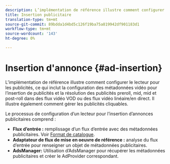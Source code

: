 ```yaml
---
description: L’implémentation de référence illustre comment configurer le lecteur pour les publicités, ce qui inclut la configuration des métadonnées vidéo pour l’insertion de publicités et la résolution des publicités preroll, mid, mid et post-roll dans des flux vidéo VOD ou des flux vidéo linéaire/en direct. Il illustre également comment gérer les publicités cliquables.
title: Insertion publicitaire
translation-type: tm+mt
source-git-commit: 89bdda1d4bd5c126f19ba75a819942df901183d1
workflow-type: tm+mt
source-wordcount: '143'
ht-degree: 0%

---
```



# Insertion d&#39;annonce {#ad-insertion}

L’implémentation de référence illustre comment configurer le lecteur pour les publicités, ce qui inclut la configuration des métadonnées vidéo pour l’insertion de publicités et la résolution des publicités preroll, mid, mid et post-roll dans des flux vidéo VOD ou des flux vidéo linéaire/en direct. Il illustre également comment gérer les publicités cliquables.

Le processus de configuration d’un lecteur pour l’insertion d’annonces publicitaires comprend :

* **Flux d’entrée :** remplissage d’un flux d’entrée avec des métadonnées publicitaires. Voir [Format de catalogue](../set-up-dev-environment/exploring-code/catalog-format.md).
* **Adaptateur de flux de mise en oeuvre de référence :** analyse du flux d’entrée pour renseigner un objet de métadonnées publicitaires.
* **AdsManager:** Utilisation d’AdsManager pour récupérer les métadonnées publicitaires et créer le AdProvider correspondant.